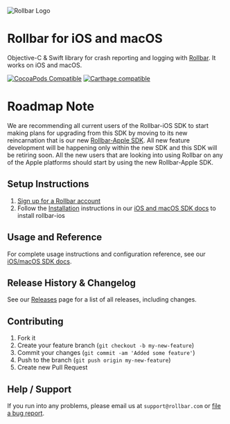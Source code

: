 ![Rollbar Logo](https://github.com/rollbar/rollbar-ios/blob/master/rollbar-logo.png)

# Rollbar for iOS and macOS

Objective-C & Swift library for crash reporting and logging with [Rollbar](https://rollbar.com). It works on iOS and macOS.

[![CocoaPods Compatible](https://img.shields.io/cocoapods/v/Rollbar.svg)](https://img.shields.io/cocoapods/v/Rollbar.svg)
[![Carthage compatible](https://img.shields.io/badge/Carthage-compatible-4BC51D.svg?style=flat)](https://github.com/Carthage/Carthage)

# Roadmap Note

We are recommending all current users of the Rollbar-iOS SDK to start making plans for upgrading from this SDK by moving to its new reincarnation that is our new [Rollbar-Apple SDK](https://github.com/rollbar/rollbar-apple). 
All new feature development will be happening only within the new SDK and this SDK will be retiring soon.
All the new users that are looking into using Rollbar on any of the Apple platforms should start by using the new Rollbar-Apple SDK.


## Setup Instructions

1. [Sign up for a Rollbar account](https://rollbar.com/signup)
2. Follow the [Installation](https://docs.rollbar.com/docs/ios#section-installation) instructions in our [iOS and macOS SDK docs](https://docs.rollbar.com/docs/ios) to install rollbar-ios

## Usage and Reference

For complete usage instructions and configuration reference, see our [iOS/macOS SDK docs](https://docs.rollbar.com/docs/ios).
  
## Release History & Changelog

See our [Releases](https://github.com/rollbar/rollbar-ios/releases) page for a list of all releases, including changes.

## Contributing

1. Fork it
2. Create your feature branch (`git checkout -b my-new-feature`)
3. Commit your changes (`git commit -am 'Added some feature'`)
4. Push to the branch (`git push origin my-new-feature`)
5. Create new Pull Request

## Help / Support

If you run into any problems, please email us at `support@rollbar.com` or [file a bug report](https://github.com/rollbar/rollbar-ios/issues/new).
